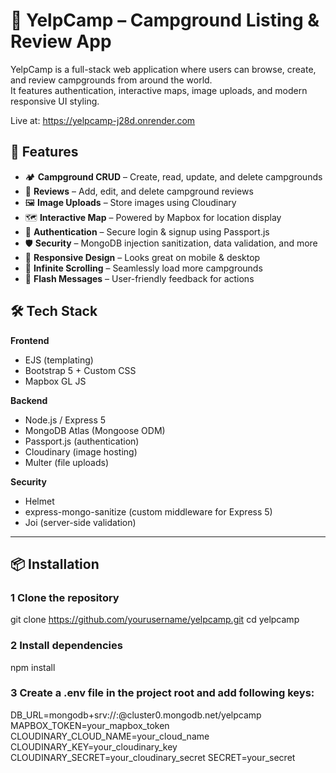 # 🌲 YelpCamp – Campground Listing & Review App

YelpCamp is a full-stack web application where users can browse, create, and review campgrounds from around the world.  
It features authentication, interactive maps, image uploads, and modern responsive UI styling.

Live at: https://yelpcamp-j28d.onrender.com

## 🚀 Features
- 🏕 **Campground CRUD** – Create, read, update, and delete campgrounds
- 📝 **Reviews** – Add, edit, and delete campground reviews
- 🖼 **Image Uploads** – Store images using Cloudinary
- 🗺 **Interactive Map** – Powered by Mapbox for location display
- 🔐 **Authentication** – Secure login & signup using Passport.js
- 🛡 **Security** – MongoDB injection sanitization, data validation, and more
- 📱 **Responsive Design** – Looks great on mobile & desktop
- 🔄 **Infinite Scrolling** – Seamlessly load more campgrounds
- 💬 **Flash Messages** – User-friendly feedback for actions

## 🛠 Tech Stack
**Frontend**
- EJS (templating)
- Bootstrap 5 + Custom CSS
- Mapbox GL JS

**Backend**
- Node.js / Express 5
- MongoDB Atlas (Mongoose ODM)
- Passport.js (authentication)
- Cloudinary (image hosting)
- Multer (file uploads)

**Security**
- Helmet
- express-mongo-sanitize (custom middleware for Express 5)
- Joi (server-side validation)

---

## 📦 Installation

### 1️ Clone the repository
git clone https://github.com/yourusername/yelpcamp.git
cd yelpcamp

### 2 Install dependencies
npm install

### 3 Create a .env file in the project root and add following keys:
DB_URL=mongodb+srv://<username>:<password>@cluster0.mongodb.net/yelpcamp
MAPBOX_TOKEN=your_mapbox_token
CLOUDINARY_CLOUD_NAME=your_cloud_name
CLOUDINARY_KEY=your_cloudinary_key
CLOUDINARY_SECRET=your_cloudinary_secret
SECRET=your_secret
